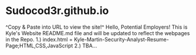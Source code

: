 # Sudocod3r.github.io
^Copy & Paste into URL to view the site!^ 
Hello, Potential Employers!
This is Kyle's Website README.md file and will be updated to reflect the webpages in the Repo.
1.) index.html = Kyle-Martin-Security-Analyst-Resume-Page;HTML,CSS,JavaScript
2.) TBA...
